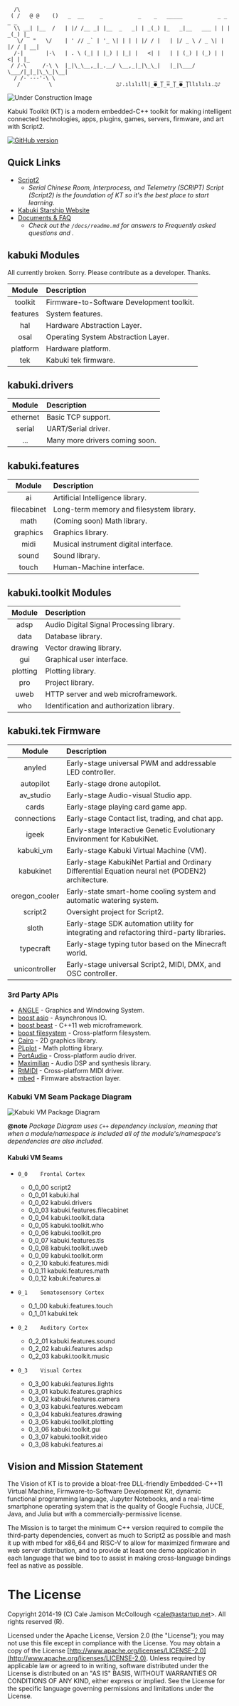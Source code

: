 
```
  /\
 ( /   @ @    ()   _  __     _           _    _   _____           _ _    _ _   
  \\ __| |__  /   | |/ /__ _| |__  _   _| | _(_) |_   _|__   ___ | | | _(_) |_
   \/   "   \/    | ' // _` | '_ \| | | | |/ / |   | |/ _ \ / _ \| | |/ / | __|
  /-|       |-\   | . \ (_| | |_) | |_| |   <| |   | | (_) | (_) | |   <| | |_
 / /-\     /-\ \  |_|\_\__,_|_.__/ \__,_|_|\_\_|   |_|\___/ \___/|_|_|\_\_|\__|
  / /-`---'-\ \  
   /         \                    ♫♪.ılılıll|̲̅̅●̲̅̅|̲̅̅=̲̅̅|̲̅̅●̲̅̅|llılılı.♫♪
```

![Under Construction Image](https://github.com/kabuki-starship/kabuki-toolkit/wiki/under_construction.png)

Kabuki Toolkit (KT) is a modern embedded-C++ toolkit for making intelligent connected technologies, apps, plugins, games, servers, firmware, and art with Script2.

[![GitHub version](https://badge.fury.io/gh/kabuki-starship%2Fkabuki-toolkit.svg)](https://badge.fury.io/gh/kabuki-starship%2Fkabuki-toolkit)

## Quick Links

* [Script2](https://github.com/kabuki-starship/script2.md)
  - *Serial Chinese Room, Interprocess, and Telemetry (SCRIPT) Script (Script2) is the foundation of KT so it's the best place to start learning.*
* [Kabuki Starship Website](https://kabuki-starship.github.io/)
* [Documents & FAQ](https://github.com/kabuki-starship/kabuki-toolkit.git/blob/master/docs/faq.md)
  - *Check out the `/docs/readme.md` for answers to Frequently asked questions and .*

## kabuki Modules

All currently broken. Sorry. Please contribute as a developer. Thanks.

| Module    | Description |
|:---------:|:------------|
| toolkit   | Firmware-to-Software Development toolkit. |
| features  | System features. |
| hal       | Hardware Abstraction Layer. |
| osal      | Operating System Abstraction Layer. |
| platform  | Hardware platform. |
| tek       | Kabuki tek firmware. |

## kabuki.drivers
| Module     | Description |
|:----------:|:------------|
| ethernet   | Basic TCP support. |
| serial     | UART/Serial driver. |
| ...        | Many more drivers coming soon. |

## kabuki.features

| Module      | Description |
|:-----------:|:------------|
| ai          | Artificial Intelligence library. |
| filecabinet | Long-term memory and filesystem library. |
| math        | (Coming soon) Math library. |
| graphics    | Graphics library. |
| midi        | Musical instrument digital interface. |
| sound       | Sound library. |
| touch       | Human-Machine interface. |

## kabuki.toolkit Modules

| Module   | Description |
|:--------:|:------------|
| adsp     | Audio Digital Signal Processing library. |
| data     | Database library. |
| drawing  | Vector drawing library. |
| gui      | Graphical user interface. |
| plotting | Plotting library. |
| pro      | Project library. |
| uweb     | HTTP server and web microframework. |
| who      | Identification and authorization library. |

## kabuki.tek Firmware

| Module        | Description |
|:-------------:|:------------|
| anyled        | Early-stage universal PWM and addressable LED controller. |
| autopilot     | Early-stage drone autopilot. |
| av_studio     | Early-stage Audio-visual Studio app. |
| cards         | Early-stage playing card game app. |
| connections   | Early-stage Contact list, trading, and chat app. |
| igeek         | Early-stage Interactive Genetic Evolutionary Environment for KabukiNet. |
| kabuki_vm     | Early-stage Kabuki Virtual Machine (VM). |
| kabukinet     | Early-stage KabukiNet Partial and Ordinary Differential Equation neural net (PODEN2) architecture. |
| oregon_cooler | Early-state smart-home cooling system and automatic watering system. |
| script2       | Oversight project for Script2. |
| sloth         | Early-stage SDK automation utility for integrating and refactoring third-party libraries. |
| typecraft     | Early-stage typing tutor based on the Minecraft world. |
| unicontroller | Early-stage universal Script2, MIDI, DMX, and OSC controller. |

### 3rd Party APIs

* [ANGLE](https://github.com/google/angle) - Graphics and Windowing System.
* [boost asio](https://www.boost.org/doc/libs/1_68_0/doc/html/boost_asio.html) - Asynchronous IO.
* [boost beast](https://www.boost.org/doc/libs/1_69_0/libs/beast/doc/html/index.html) - C++11 web microframework.
* [boost filesystem](https://www.boost.org/doc/libs/1_68_0/doc/html/boost_filesystem.html) - Cross-platform filesystem.
* [Cairo](https://www.cairographics.org/) - 2D graphics library.
* [PLplot](https://github.com/PLplot/PLplot) - Math plotting library.
* [PortAudio](http://www.portaudio.com/) - Cross-platform audio driver.
* [Maximilian](https://github.com/micknoise/Maximilian) - Audio DSP and synthesis library.
* [RtMIDI](https://github.com/thestk/rtmidi) - Cross-platform MIDI driver.
* [mbed](https://www.mbed.com/en/) - Firmware abstraction layer.

### Kabuki VM Seam Package Diagram

![Kabuki VM Package Diagram](https://raw.githubusercontent.com/kabuki-starship/kabuki-toolkit/master/docs/kabuki_package_diagram.jpg)

**@note** *Package Diagram uses `C++` dependency inclusion, meaning that when a module/namespace is included all of the module's/namespace's dependencies are also included.*

#### Kabuki VM Seams

*     0_0    Frontal Cortex
	* 0_0_00 script2
	* 0_0_01 kabuki.hal
	* 0_0_02 kabuki.drivers
	* 0_0_03 kabuki.features.filecabinet
	* 0_0_04 kabuki.toolkit.data
	* 0_0_05 kabuki.toolkit.who
	* 0_0_06 kabuki.toolkit.pro
	* 0_0_07 kabuki.features.tls
	* 0_0_08 kabuki.toolkit.uweb
	* 0_0_09 kabuki.toolkit.orm
	* 0_2_10 kabuki.features.midi
	* 0_0_11 kabuki.features.math
	* 0_0_12 kabuki.features.ai
*     0_1    Somatosensory Cortex
	* 0_1_00 kabuki.features.touch
	* 0_1_01 kabuki.tek
*     0_2    Auditory Cortex
	* 0_2_01 kabuki.features.sound
	* 0_2_02 kabuki.features.adsp
	* 0_2_03 kabuki.toolkit.music
*     0_3    Visual Cortex
	* 0_3_00 kabuki.features.lights
	* 0_3_01 kabuki.features.graphics
	* 0_3_02 kabuki.features.camera
	* 0_3_03 kabuki.features.webcam
	* 0_3_04 kabuki.features.drawing
	* 0_3_05 kabuki.toolkit.plotting
	* 0_3_06 kabuki.toolkit.gui
	* 0_3_07 kabuki.toolkit.video
	* 0_3_08 kabuki.features.ai

## Vision and Mission Statement

The Vision of KT is to provide a bloat-free DLL-friendly Embedded-C++11 Virtual Machine, Firmware-to-Software Development Kit, dynamic functional programming language, Jupyter Notebooks, and a real-time smartphone operating system that is the quality of Google Fuchsia, JUCE, Java, and Julia but with a commercially-permissive license.

The Mission is to target the minimum C++ version required to compile the third-party dependencies, convert as much to Script2 as possible and mash it up with mbed for x86_64 and RISC-V to allow for maximized firmware and web server distribution, and to provide at least one demo application in each language that we bind too to assist in making cross-language bindings feel as native as possible.

# The License

Copyright 2014-19 (C) Cale Jamison McCollough <<cale@astartup.net>>. All rights reserved (R).

Licensed under the Apache License, Version 2.0 (the "License"); you may not use this file except in compliance with the License. You may obtain a copy of the License [http://www.apache.org/licenses/LICENSE-2.0](http://www.apache.org/licenses/LICENSE-2.0). Unless required by applicable law or agreed to in writing, software distributed under the License is distributed on an "AS IS" BASIS, WITHOUT WARRANTIES OR CONDITIONS OF ANY KIND, either express or implied. See the License for the specific language governing permissions and limitations under the License.
